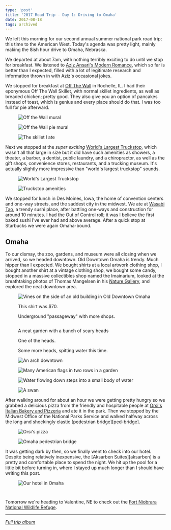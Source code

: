 ```yaml
---
type: 'post'
title: '2017 Road Trip - Day 1: Driving to Omaha'
date: 2017-08-18
tags: archived
---
```


We left this morning for our second annual summer national park road trip; this time to the American West. Today's agenda was pretty light, mainly making the 8ish hour drive to Omaha, Nebraska.

We departed at about 7am, with nothing terribly exciting to do until we stop for breakfast. We listened to [Aziz Ansari's Modern Romance][modern-romance], which so far is better than I expected, filled with a lot of legitimate research and information thrown in with Aziz's occasional jokes.

We stopped for breakfast at [Off The Wall][off-the-wall] in Rochelle, IL. I had their eponymous Off The Wall Skillet, with normal skillet ingredients, as well as breaded chicken; pretty good. They also give you an option of pancakes instead of toast, which is genius and every place should do that. I was too full for pie afterward.

<div class="carousel">
	<figure>
		<img alt="Off the Wall mural" src="off-the-wall.jpg" />
	</figure>
	<figure>
		<img alt="Off the Wall pie mural" src="off-the-wall-pie.jpg" />
	</figure>
	<figure>
		<img alt="The skillet I ate" src="off-the-wall-skillet.jpg" />
	</figure>
</div>

Next we stopped at the _super exciting_ [World's Largest Truckstop][truckstop], which wasn't all that large in size but it did have such amenities as showers, a theater, a barber, a dentist, public laundry, and a chiropractor, as well as the gift shops, convenience stores, restaurants, and a trucking museum. It's actually slightly more impressive than "world's largest truckstop" sounds.

<div class="carousel">
	<figure>
		<img alt="World's Largest Truckstop" src="truckstop.jpg" />
	</figure>
	<figure>
		<img alt="Truckstop amenities" src="truckstop-amenities.jpg" />
	</figure>
</div>

We stopped for lunch in Des Moines, Iowa, the home of convention centers and one-way streets, and the saddest city in the midwest. We ate at [Wasabi Tao][wasabi], a trendy sushi place, after battling one-ways and construction for around 10 minutes. I had the Out of Control roll; it was I believe the first baked sushi I've ever had and above average. After a quick stop at Starbucks we were again Omaha-bound.

## Omaha

To our dismay, the zoo, gardens, and museum were all closing when we arrived, so we headed downtown. Old Downtown Omaha is trendy. Much hipper than I expected. We bought shirts at a local artwork clothing shop, I bought another shirt at a vintage clothing shop, we bought some candy, stopped in a massive collectibles shop named the Imainarium, looked at the breathtaking photos of Thomas Mangelsen in his [Nature Gallery][mangelsen], and explored the neat downtown area.

<div class="carousel">
	<figure>
		<img alt="Vines on the side of an old building in Old Downtown Omaha" src="omaha-1.jpg" />
	</figure>
	<figure>
		<img alt="" src="omaha-2.jpg" />
		<figcaption>
			This shirt was $70.
		</figcaption>
	</figure>
	<figure>
		<img alt="" src="omaha-3.jpg" />
		<figcaption>
			Underground "passageway" with more shops.
		</figcaption>
	</figure>
	<figure>
		<img alt="" src="omaha-4.jpg" />
	</figure>
	<figure>
		<img alt="" src="omaha-5.jpg" />
		<figcaption>
			A neat garden with a bunch of scary heads
		</figcaption>
	</figure>
	<figure>
		<img alt="" src="omaha-6.jpg" />
		<figcaption>
			One of the heads.
		</figcaption>
	</figure>
	<figure>
		<img alt="" src="omaha-7.jpg" />
		<figcaption>
			Some more heads, spitting water this time.
		</figcaption>
	</figure>
	<figure>
		<img alt="An arch downtown" src="omaha-8.jpg" />
	</figure>
	<figure>
		<img alt="Many American flags in two rows in a garden" src="omaha-9.jpg" />
	</figure>
	<figure>
		<img alt="Water flowing down steps into a small body of water" src="omaha-10.jpg" />
	</figure>
	<figure>
		<img alt="A swan" src="omaha-11.jpg" />
	</figure>
</div>

After walking around for about an hour we were getting pretty hungry so we grabbed a delicious pizza from the friendly and hospitable people at [Orsi's Italian Bakery and Pizzeria][orsis] and ate it in the park. Then we stopped by the Midwest Office of the National Parks Service and walked halfway across the long and shockingly elastic [pedestrian bridge][ped-bridge].

<div class="carousel">
	<figure>
		<img alt="Orsi's pizza" src="orsis-pizza.jpg" />
	</figure>
	<figure>
		<img alt="Omaha pedestrian bridge" src="omaha-ped-bridge.jpg" />
	</figure>
</div>

It was getting dark by then, so we finally went to check into our hotel. Despite being relatively inexpensive, the [Aksarben Suites][aksarben] is a pretty and comfortable place to spend the night. We hit up the pool for a little bit before turning in, where I stayed up much longer than I should have writing this post.

<div class="carousel">
	<figure>
		<img alt="Our hotel in Omaha" src="aksarben-1.jpg" />
	</figure>
	<figure>
		<img alt="" src="aksarben-2.jpg" />
	</figure>
	<figure>
		<img alt="" src="aksarben-3.jpg" />
	</figure>
</div>

Tomorrow we're heading to Valentine, NE to check out the [Fort Niobrara National Wildlife Refuge][niobrara].

---

[_Full trip album_][photos]

[modern-romance]: https://www.audible.com/pd/Nonfiction/Modern-Romance-Audiobook/B00UKEQK82
[off-the-wall]: http://www.offthewallcafe.com/
[truckstop]: https://iowa80truckstop.com/
[wasabi]: http://www.wasabidsm.com/
[mangelsen]: http://www.mangelsen.com/
[orsis]: http://orsibakery.com/
[valentine]: https://visitvalentine.org/
[niobrara]: https://www.fws.gov/refuge/fort_niobrara/
[photos]: https://goo.gl/photos/s6D4FYv8uWmbNhiT8
